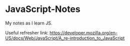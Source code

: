 # JavaScript-Notes
My notes as I learn JS.

Useful refresher link:
https://developer.mozilla.org/en-US/docs/Web/JavaScript/A_re-introduction_to_JavaScript
